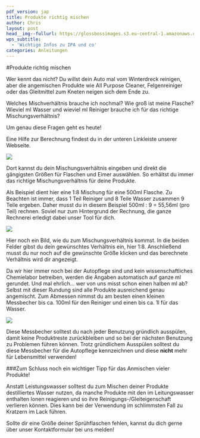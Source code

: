 ```yaml
---
pdf_version: jap
title: Produkte richtig mischen
author: Chris
layout: post
head__img--fullurl: https://glossbossimages.s3.eu-central-1.amazonaws.com/criz/produkte-mischen/bild.jpg
wps_subtitle:
  - 'Wichtige Infos zu IPA und co'
categories: Anleitungen
---
```


#Produkte richtig mischen

Wer kennt das nicht? Du willst dein Auto mal vom Winterdreck reinigen, aber die angemischen Produkte wie All Purpose Cleaner, Felgenreiniger oder das Gleitmittel zum Kneten neigen sich dem Ende zu.

Welches Mischverhältnis brauche ich nochmal? Wie groß ist meine Flasche?
Wieviel ml Wasser und wieviel ml Reiniger brauche ich für das richtige Mischungsverhältnis?

Um genau diese Fragen geht es heute!

Eine Hilfe zur Berechnung findest du in der unteren Linkleiste unserer Webseite. 

![](https://glossbossimages.s3.eu-central-1.amazonaws.com/criz/produkte-mischen/link.jpg)

Dort kannst du dein Mischungsverhältnis eingeben und direkt die gängigsten Größen für Flaschen und Eimer auswählen. 
So erhältst du immer das richtige Mischungsverhältnis für deine Produkte.

Als Beispiel dient hier eine 1:8 Mischung für eine 500ml Flasche.
Zu Beachten ist immer, dass 1 Teil Reiniger und 8 Teile Wasser zusammen 9 Teile ergeben.
Daher musst du in diesem Beispiel 500ml : 9 = 55,56ml (pro Teil) rechnen.
Soviel nur zum Hintergrund der Rechnung, die ganze Rechnerei erledigt dabei unser Tool für dich.

![](https://glossbossimages.s3.eu-central-1.amazonaws.com/criz/produkte-mischen/verhaeltnis.jpg)

Hier noch ein Bild, wie du zum Mischungsverhältnis kommst.
In die beiden Felder gibst du dein gewünschtes Verhältnis ein, hier 1:8.
Anschließend musst du nur noch auf die gewünschte Größe klicken und das berechnete Verhältnis wird dir angezeigt.

Da wir hier immer noch bei der Autopflege sind und kein wissenschaftliches Chemielabor betreiben, werden die Angaben automatisch auf ganze ml gerundet. Und mal ehrlich... wer von uns misst schon einen halben ml ab? 
Selbst mit dieser Rundung sind alle Produkte ausreichend genau angemischt.
Zum Abmessen nimmst du am besten einen kleinen Messbecher bis ca. 100ml für den Reiniger und einen bis ca. 1l für das Wasser. 

![](https://glossbossimages.s3.eu-central-1.amazonaws.com/criz/produkte-mischen/bild.jpg)

Diese Messbecher solltest du nach jeder Benutzung gründlich ausspülen, damit keine Produktreste zurückbleiben und so bei der nächsten Benutzung zu Problemen führen können.
Trotz gründlichem Ausspülen solltest du diese Messbecher für die Autopflege kennzeichnen und diese **nicht** mehr für Lebensmittel verwenden!

###Zum Schluss noch ein wichtiger Tipp für das Anmischen vieler Produkte!

Anstatt Leistungswasser solltest du zum Mischen deiner Produkte destilliertes Wasser nutzen, da manche Produkte mit den im Leitungswasser enthalten Ionen reagieren und so ihre Reinigungs-/Gleiteigenschaft verlieren können. Dies kann bei der Verwendung im schlimmsten Fall zu Kratzern im Lack führen.

Sollte dir eine Größe deiner Sprühflaschen fehlen, kannst du dich gerne über unser Kontaktformular bei uns melden!

